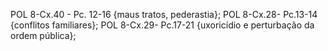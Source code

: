POL 8-Cx.40 - Pc. 12-16 {maus tratos, pederastia};
POL 8-Cx.28- Pc.13-14 {conflitos familiares};
POL 8-Cx.29- Pc.17-21 {uxoricídio e perturbação da ordem pública};
